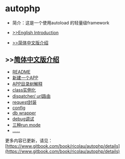 # autophp

* 简介：这是一个使用autoload 的轻量级framework

* [>>English Introduction](https://github.com/ricolau/autophp/blob/master/README_en.md) 
* [>>简体中文版介绍](https://ricolau.gitbooks.io/autophp/content/)


## >>[简体中文版介绍](https://www.gitbook.com/book/ricolau/autophp/details)
* [README](https://ricolau.gitbooks.io/autophp/content/README.html)
* [新建一个APP](https://ricolau.gitbooks.io/autophp/content/create_new.html)
* [APP目录树解释](https://ricolau.gitbooks.io/autophp/content/app_tree.html)
* [class实例化](https://ricolau.gitbooks.io/autophp/content/class_instance.html)
* [dispatcher/ url路由](https://ricolau.gitbooks.io/autophp/content/dispatcher.html)
* [request封装](https://ricolau.gitbooks.io/autophp/content/request.html)
* [config](https://ricolau.gitbooks.io/autophp/content/config.html)
* [db wrapper](https://ricolau.gitbooks.io/autophp/content/db_wrapper.html)
* [debug调试](https://ricolau.gitbooks.io/autophp/content/debug.html)
* [三种run mode](https://ricolau.gitbooks.io/autophp/content/san-zhong-run-mode.html)
* [……](https://git.xiaojukeji.com/sofa-server/dsm.git)

更多内容已更新，请见：[https://www.gitbook.com/book/ricolau/autophp/details](https://www.gitbook.com/book/ricolau/autophp/details)
